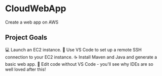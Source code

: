 # CloudWebApp
Create a web app on AWS

## Project Goals
💻 Launch an EC2 instance.
🔌 Use VS Code to set up a remote SSH connection to your EC2 instance.
☕️ Install Maven and Java and generate a basic web app.
💎 Edit code without VS Code - you'll see why IDEs are so well loved after this!

